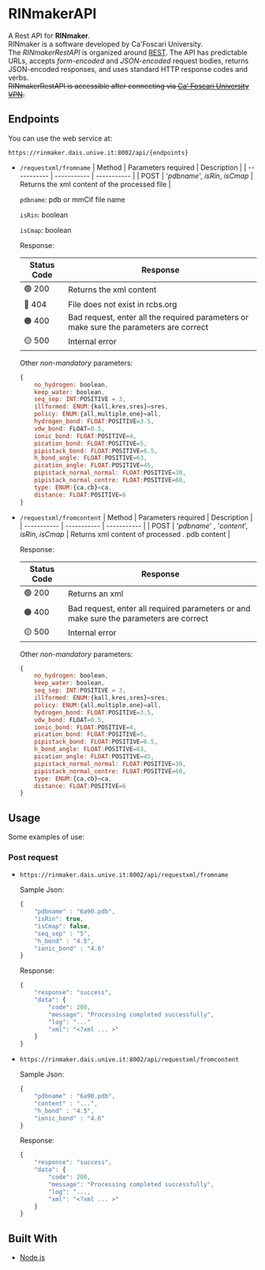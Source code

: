 # RINmakerAPI

A Rest API for **RINmaker**.\
RINmaker is a software developed by Ca'Foscari University.\
The *RINmakerRestAPI* is organized around [REST](https://en.wikipedia.org/wiki/Representational_state_transfer). The API has predictable URLs, accepts *form-encoded* and *JSON-encoded* request bodies, returns JSON-encoded responses, and uses standard HTTP response codes and verbs.\
~~RINmakerRestAPI is accessible after connecting via [Ca’ Foscari University VPN](https://www.unive.it/pag/41366/).~~ 

## Endpoints
You can use the web service at:
```
https://rinmaker.dais.unive.it:8002/api/{endpoints}
```

- `/requestxml/fromname`
  | Method     | Parameters required | Description | 
  | ----------- | ----------- | ----------- | 
  | POST | '*pdbname*', *isRin*, *isCmap* | Returns the xml content of the processed file |
  
  `pdbname`: pdb or mmCif file name
  
  `isRin`: boolean
  
  `isCmap`: boolean

  Response:

  | Status Code | Response |
  | ----------- |----------- |
  | 🟢 200 | Returns the xml content |
  | 🔴 404 | File does not exist in rcbs.org |
  | 🟠 400 | Bad request, enter all the required parameters or make sure the parameters are correct |
  | 🟡 500 | Internal error |

  Other *non-mandatory* parameters:
  ```JavaScript
  {
      no_hydrogen: boolean,
      keep_water: boolean,
      seq_sep: INT:POSITIVE = 3,
      illformed: ENUM:{kall,kres,sres}=sres,
      policy: ENUM:{all,multiple,one}=all,
      hydrogen_bond: FLOAT:POSITIVE=3.5,
      vdw_bond: FLOAT=0.5,
      ionic_bond: FLOAT:POSITIVE=4,
      pication_bond: FLOAT:POSITIVE=5,
      pipistack_bond: FLOAT:POSITIVE=6.5,
      h_bond_angle: FLOAT:POSITIVE=63,
      pication_angle: FLOAT:POSITIVE=45,
      pipistack_normal_normal: FLOAT:POSITIVE=30,
      pipistack_normal_centre: FLOAT:POSITIVE=60,
      type: ENUM:{ca,cb}=ca,
      distance:	FLOAT:POSITIVE=6
  }
  ```

- `/requestxml/fromcontent`
  | Method     | Parameters required | Description | 
  | ----------- | ----------- | ----------- | 
  | POST | '*pdbname*' , '*content*', *isRin*, *isCmap* | Returns xml content of processed . pdb content |
  

  Response:

  | Status Code | Response |
  | ----------- |----------- |
  | 🟢 200 | Returns an xml |
  | 🟠 400 | Bad request, enter all required parameters or and make sure the parameters are correct |
  | 🟡 500 | Internal error |

  Other *non-mandatory* parameters:
  ```JavaScript
  {
      no_hydrogen: boolean,
      keep_water: boolean,
      seq_sep: INT:POSITIVE = 3,
      illformed: ENUM:{kall,kres,sres}=sres,
      policy: ENUM:{all,multiple,one}=all,
      hydrogen_bond: FLOAT:POSITIVE=3.5,
      vdw_bond: FLOAT=0.5,
      ionic_bond: FLOAT:POSITIVE=4,
      pication_bond: FLOAT:POSITIVE=5,
      pipistack_bond: FLOAT:POSITIVE=6.5,
      h_bond_angle: FLOAT:POSITIVE=63,
      pication_angle: FLOAT:POSITIVE=45,
      pipistack_normal_normal: FLOAT:POSITIVE=30,
      pipistack_normal_centre: FLOAT:POSITIVE=60,
      type: ENUM:{ca,cb}=ca,
      distance:	FLOAT:POSITIVE=6
  }
  ```
  
## Usage
Some examples of use:
### Post request
  
 - `https://rinmaker.dais.unive.it:8002/api/requestxml/fromname`
 
    Sample Json:
    ```JavaScript
    {
        "pdbname" : "6a90.pdb",
        "isRin": true,
        "isCmap": false,
        "seq_sep" : "5",
        "h_bond" : "4.5",
        "ionic_bond" : "4.6"
    }

    ```
    Response:
    ```JavaScript
    {
        "response": "success",
        "data": {
            "code": 200,
            "message": "Processing completed successfully",
            "log": "..."
            "xml": "<?xml ... >"
        }
    }
    ```
  
 - `https://rinmaker.dais.unive.it:8002/api/requestxml/fromcontent`
  
    Sample Json:
    ```JavaScript
    {
        "pdbname" : "6a90.pdb",
        "content" : "...",
        "h_bond" : "4.5",
        "ionic_bond" : "4.6"
    }
    ```
    Response:
    ```JavaScript
    {
        "response": "success",
        "data": {
            "code": 200,
            "message": "Processing completed successfully",
            "log": "...,
            "xml": "<?xml ... >"
        }
    }
    ```

## Built With
* [Node.js](https://nodejs.org/it/) 
 
